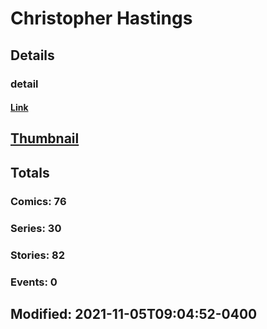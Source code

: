 # Christopher  Hastings 
## Details
### detail
#### [Link](http://marvel.com/comics/creators/12759/christopher_hastings?utm_campaign=apiRef&utm_source=225578a89fc76f3d20fbffda5d17a88d)
## [Thumbnail](http://i.annihil.us/u/prod/marvel/i/mg/b/40/image_not_available.jpg)
## Totals
### Comics: 76
### Series: 30
### Stories: 82
### Events: 0
## Modified: 2021-11-05T09:04:52-0400